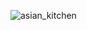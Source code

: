 ![asian_kitchen](https://user-images.githubusercontent.com/99825584/170863210-7d2ea6d1-08c4-4c34-addd-5b0691408be2.gif)

